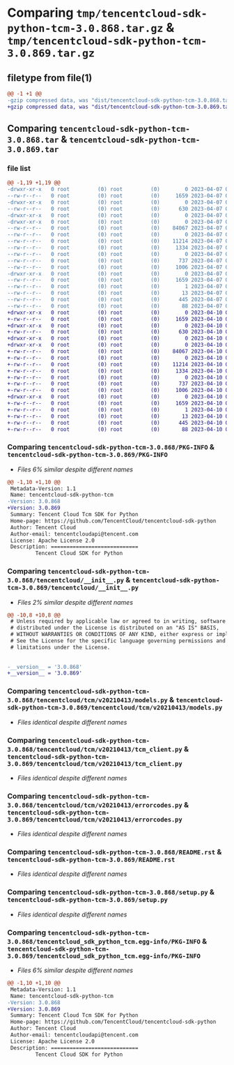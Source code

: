 # Comparing `tmp/tencentcloud-sdk-python-tcm-3.0.868.tar.gz` & `tmp/tencentcloud-sdk-python-tcm-3.0.869.tar.gz`

## filetype from file(1)

```diff
@@ -1 +1 @@
-gzip compressed data, was "dist/tencentcloud-sdk-python-tcm-3.0.868.tar", last modified: Fri Apr  7 01:00:29 2023, max compression
+gzip compressed data, was "dist/tencentcloud-sdk-python-tcm-3.0.869.tar", last modified: Mon Apr 10 03:14:42 2023, max compression
```

## Comparing `tencentcloud-sdk-python-tcm-3.0.868.tar` & `tencentcloud-sdk-python-tcm-3.0.869.tar`

### file list

```diff
@@ -1,19 +1,19 @@
-drwxr-xr-x   0 root         (0) root         (0)        0 2023-04-07 01:00:29.000000 tencentcloud-sdk-python-tcm-3.0.868/
--rw-r--r--   0 root         (0) root         (0)     1659 2023-04-07 01:00:29.000000 tencentcloud-sdk-python-tcm-3.0.868/PKG-INFO
-drwxr-xr-x   0 root         (0) root         (0)        0 2023-04-07 01:00:29.000000 tencentcloud-sdk-python-tcm-3.0.868/tencentcloud/
--rw-r--r--   0 root         (0) root         (0)      630 2023-04-07 01:00:29.000000 tencentcloud-sdk-python-tcm-3.0.868/tencentcloud/__init__.py
-drwxr-xr-x   0 root         (0) root         (0)        0 2023-04-07 01:00:29.000000 tencentcloud-sdk-python-tcm-3.0.868/tencentcloud/tcm/
-drwxr-xr-x   0 root         (0) root         (0)        0 2023-04-07 01:00:29.000000 tencentcloud-sdk-python-tcm-3.0.868/tencentcloud/tcm/v20210413/
--rw-r--r--   0 root         (0) root         (0)    84067 2023-04-07 01:00:29.000000 tencentcloud-sdk-python-tcm-3.0.868/tencentcloud/tcm/v20210413/models.py
--rw-r--r--   0 root         (0) root         (0)        0 2023-04-07 01:00:29.000000 tencentcloud-sdk-python-tcm-3.0.868/tencentcloud/tcm/v20210413/__init__.py
--rw-r--r--   0 root         (0) root         (0)    11214 2023-04-07 01:00:29.000000 tencentcloud-sdk-python-tcm-3.0.868/tencentcloud/tcm/v20210413/tcm_client.py
--rw-r--r--   0 root         (0) root         (0)     1334 2023-04-07 01:00:29.000000 tencentcloud-sdk-python-tcm-3.0.868/tencentcloud/tcm/v20210413/errorcodes.py
--rw-r--r--   0 root         (0) root         (0)        0 2023-04-07 01:00:29.000000 tencentcloud-sdk-python-tcm-3.0.868/tencentcloud/tcm/__init__.py
--rw-r--r--   0 root         (0) root         (0)      737 2023-04-07 01:00:29.000000 tencentcloud-sdk-python-tcm-3.0.868/README.rst
--rw-r--r--   0 root         (0) root         (0)     1006 2023-04-07 01:00:29.000000 tencentcloud-sdk-python-tcm-3.0.868/setup.py
-drwxr-xr-x   0 root         (0) root         (0)        0 2023-04-07 01:00:29.000000 tencentcloud-sdk-python-tcm-3.0.868/tencentcloud_sdk_python_tcm.egg-info/
--rw-r--r--   0 root         (0) root         (0)     1659 2023-04-07 01:00:29.000000 tencentcloud-sdk-python-tcm-3.0.868/tencentcloud_sdk_python_tcm.egg-info/PKG-INFO
--rw-r--r--   0 root         (0) root         (0)        1 2023-04-07 01:00:29.000000 tencentcloud-sdk-python-tcm-3.0.868/tencentcloud_sdk_python_tcm.egg-info/dependency_links.txt
--rw-r--r--   0 root         (0) root         (0)       13 2023-04-07 01:00:29.000000 tencentcloud-sdk-python-tcm-3.0.868/tencentcloud_sdk_python_tcm.egg-info/top_level.txt
--rw-r--r--   0 root         (0) root         (0)      445 2023-04-07 01:00:29.000000 tencentcloud-sdk-python-tcm-3.0.868/tencentcloud_sdk_python_tcm.egg-info/SOURCES.txt
--rw-r--r--   0 root         (0) root         (0)       88 2023-04-07 01:00:29.000000 tencentcloud-sdk-python-tcm-3.0.868/setup.cfg
+drwxr-xr-x   0 root         (0) root         (0)        0 2023-04-10 03:14:42.000000 tencentcloud-sdk-python-tcm-3.0.869/
+-rw-r--r--   0 root         (0) root         (0)     1659 2023-04-10 03:14:42.000000 tencentcloud-sdk-python-tcm-3.0.869/PKG-INFO
+drwxr-xr-x   0 root         (0) root         (0)        0 2023-04-10 03:14:42.000000 tencentcloud-sdk-python-tcm-3.0.869/tencentcloud/
+-rw-r--r--   0 root         (0) root         (0)      630 2023-04-10 03:14:42.000000 tencentcloud-sdk-python-tcm-3.0.869/tencentcloud/__init__.py
+drwxr-xr-x   0 root         (0) root         (0)        0 2023-04-10 03:14:42.000000 tencentcloud-sdk-python-tcm-3.0.869/tencentcloud/tcm/
+drwxr-xr-x   0 root         (0) root         (0)        0 2023-04-10 03:14:42.000000 tencentcloud-sdk-python-tcm-3.0.869/tencentcloud/tcm/v20210413/
+-rw-r--r--   0 root         (0) root         (0)    84067 2023-04-10 03:14:42.000000 tencentcloud-sdk-python-tcm-3.0.869/tencentcloud/tcm/v20210413/models.py
+-rw-r--r--   0 root         (0) root         (0)        0 2023-04-10 03:14:42.000000 tencentcloud-sdk-python-tcm-3.0.869/tencentcloud/tcm/v20210413/__init__.py
+-rw-r--r--   0 root         (0) root         (0)    11214 2023-04-10 03:14:42.000000 tencentcloud-sdk-python-tcm-3.0.869/tencentcloud/tcm/v20210413/tcm_client.py
+-rw-r--r--   0 root         (0) root         (0)     1334 2023-04-10 03:14:42.000000 tencentcloud-sdk-python-tcm-3.0.869/tencentcloud/tcm/v20210413/errorcodes.py
+-rw-r--r--   0 root         (0) root         (0)        0 2023-04-10 03:14:42.000000 tencentcloud-sdk-python-tcm-3.0.869/tencentcloud/tcm/__init__.py
+-rw-r--r--   0 root         (0) root         (0)      737 2023-04-10 03:14:42.000000 tencentcloud-sdk-python-tcm-3.0.869/README.rst
+-rw-r--r--   0 root         (0) root         (0)     1006 2023-04-10 03:14:42.000000 tencentcloud-sdk-python-tcm-3.0.869/setup.py
+drwxr-xr-x   0 root         (0) root         (0)        0 2023-04-10 03:14:42.000000 tencentcloud-sdk-python-tcm-3.0.869/tencentcloud_sdk_python_tcm.egg-info/
+-rw-r--r--   0 root         (0) root         (0)     1659 2023-04-10 03:14:42.000000 tencentcloud-sdk-python-tcm-3.0.869/tencentcloud_sdk_python_tcm.egg-info/PKG-INFO
+-rw-r--r--   0 root         (0) root         (0)        1 2023-04-10 03:14:42.000000 tencentcloud-sdk-python-tcm-3.0.869/tencentcloud_sdk_python_tcm.egg-info/dependency_links.txt
+-rw-r--r--   0 root         (0) root         (0)       13 2023-04-10 03:14:42.000000 tencentcloud-sdk-python-tcm-3.0.869/tencentcloud_sdk_python_tcm.egg-info/top_level.txt
+-rw-r--r--   0 root         (0) root         (0)      445 2023-04-10 03:14:42.000000 tencentcloud-sdk-python-tcm-3.0.869/tencentcloud_sdk_python_tcm.egg-info/SOURCES.txt
+-rw-r--r--   0 root         (0) root         (0)       88 2023-04-10 03:14:42.000000 tencentcloud-sdk-python-tcm-3.0.869/setup.cfg
```

### Comparing `tencentcloud-sdk-python-tcm-3.0.868/PKG-INFO` & `tencentcloud-sdk-python-tcm-3.0.869/PKG-INFO`

 * *Files 6% similar despite different names*

```diff
@@ -1,10 +1,10 @@
 Metadata-Version: 1.1
 Name: tencentcloud-sdk-python-tcm
-Version: 3.0.868
+Version: 3.0.869
 Summary: Tencent Cloud Tcm SDK for Python
 Home-page: https://github.com/TencentCloud/tencentcloud-sdk-python
 Author: Tencent Cloud
 Author-email: tencentcloudapi@tencent.com
 License: Apache License 2.0
 Description: ============================
         Tencent Cloud SDK for Python
```

### Comparing `tencentcloud-sdk-python-tcm-3.0.868/tencentcloud/__init__.py` & `tencentcloud-sdk-python-tcm-3.0.869/tencentcloud/__init__.py`

 * *Files 2% similar despite different names*

```diff
@@ -10,8 +10,8 @@
 # Unless required by applicable law or agreed to in writing, software
 # distributed under the License is distributed on an "AS IS" BASIS,
 # WITHOUT WARRANTIES OR CONDITIONS OF ANY KIND, either express or implied.
 # See the License for the specific language governing permissions and
 # limitations under the License.
 
 
-__version__ = '3.0.868'
+__version__ = '3.0.869'
```

### Comparing `tencentcloud-sdk-python-tcm-3.0.868/tencentcloud/tcm/v20210413/models.py` & `tencentcloud-sdk-python-tcm-3.0.869/tencentcloud/tcm/v20210413/models.py`

 * *Files identical despite different names*

### Comparing `tencentcloud-sdk-python-tcm-3.0.868/tencentcloud/tcm/v20210413/tcm_client.py` & `tencentcloud-sdk-python-tcm-3.0.869/tencentcloud/tcm/v20210413/tcm_client.py`

 * *Files identical despite different names*

### Comparing `tencentcloud-sdk-python-tcm-3.0.868/tencentcloud/tcm/v20210413/errorcodes.py` & `tencentcloud-sdk-python-tcm-3.0.869/tencentcloud/tcm/v20210413/errorcodes.py`

 * *Files identical despite different names*

### Comparing `tencentcloud-sdk-python-tcm-3.0.868/README.rst` & `tencentcloud-sdk-python-tcm-3.0.869/README.rst`

 * *Files identical despite different names*

### Comparing `tencentcloud-sdk-python-tcm-3.0.868/setup.py` & `tencentcloud-sdk-python-tcm-3.0.869/setup.py`

 * *Files identical despite different names*

### Comparing `tencentcloud-sdk-python-tcm-3.0.868/tencentcloud_sdk_python_tcm.egg-info/PKG-INFO` & `tencentcloud-sdk-python-tcm-3.0.869/tencentcloud_sdk_python_tcm.egg-info/PKG-INFO`

 * *Files 6% similar despite different names*

```diff
@@ -1,10 +1,10 @@
 Metadata-Version: 1.1
 Name: tencentcloud-sdk-python-tcm
-Version: 3.0.868
+Version: 3.0.869
 Summary: Tencent Cloud Tcm SDK for Python
 Home-page: https://github.com/TencentCloud/tencentcloud-sdk-python
 Author: Tencent Cloud
 Author-email: tencentcloudapi@tencent.com
 License: Apache License 2.0
 Description: ============================
         Tencent Cloud SDK for Python
```

